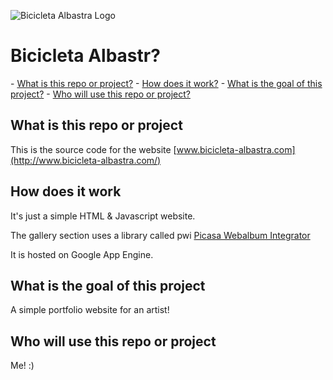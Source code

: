 ![Bicicleta Albastra Logo](https://raw.githubusercontent.com/tristana/the-blue-bicycle/master/war/favicon.ico)


# Bicicleta Albastr?



\- [What is this repo or project?](#what)
\- [How does it work?](#how)
\- [What is the goal of this project?](#why)
\- [Who will use this repo or project?](#who)



## <a name="what">What is this repo or project</a>


This is the source code for the website [www.bicicleta-albastra.com](http://www.bicicleta-albastra.com/)



## <a name="how">How does it work</a>

It's just a simple HTML & Javascript website.

The gallery section uses a library called pwi [Picasa Webalbum Integrator](https://code.google.com/archive/p/pwi/)

It is hosted on Google App Engine.



## <a name="why">What is the goal of this project</a>


A simple portfolio website for an artist!



## <a name="who">Who will use this repo or project</a>


Me! :)